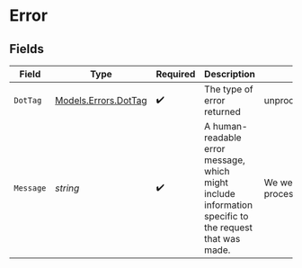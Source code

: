 # Error


## Fields

| Field                                                                                                  | Type                                                                                                   | Required                                                                                               | Description                                                                                            | Example                                                                                                |
| ------------------------------------------------------------------------------------------------------ | ------------------------------------------------------------------------------------------------------ | ------------------------------------------------------------------------------------------------------ | ------------------------------------------------------------------------------------------------------ | ------------------------------------------------------------------------------------------------------ |
| `DotTag`                                                                                               | [Models.Errors.DotTag](../../Models/Errors/DotTag.md)                                                  | :heavy_check_mark:                                                                                     | The type of error returned                                                                             | unprocessable_request                                                                                  |
| `Message`                                                                                              | *string*                                                                                               | :heavy_check_mark:                                                                                     | A human-readable error message, which might include information specific to the request that was made. | We were unable to process your request.                                                                |